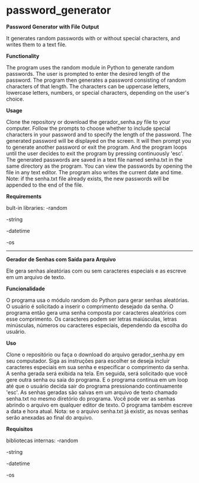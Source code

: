 # password_generator

**Password Generator with File Output**

It generates random passwords with or without special characters, and writes them to a text file.

**Functionality**

The program uses the random module in Python to generate random passwords. The user is prompted to enter the desired length of the password. The program then generates a password consisting of random characters of that length. The characters can be uppercase letters, lowercase letters, numbers, or special characters, depending on the user's choice.

**Usage**

Clone the repository or download the gerador_senha.py file to your computer.
Follow the prompts to choose whether to include special characters in your password and to specify the length of the password.
The generated password will be displayed on the screen.
It will then prompt you to generate another password or exit the program. And the program loops until the user decides to exit the program by pressing continuously 'esc'.
The generated passwords are saved in a text file named senha.txt in the same directory as the program. You can view the passwords by opening the file in any text editor.
The program also writes the current date and time.
Note: if the senha.txt file already exists, the new passwords will be appended to the end of the file.

**Requirements**

bult-in libraries:
-random

-string

-datetime

-os

------------------

**Gerador de Senhas com Saída para Arquivo**

Ele gera senhas aleatórias com ou sem caracteres especiais e as escreve em um arquivo de texto.

**Funcionalidade**

O programa usa o módulo random do Python para gerar senhas aleatórias. O usuário é solicitado a inserir o comprimento desejado da senha. O programa então gera uma senha composta por caracteres aleatórios com esse comprimento. Os caracteres podem ser letras maiúsculas, letras minúsculas, números ou caracteres especiais, dependendo da escolha do usuário.

**Uso**

Clone o repositório ou faça o download do arquivo gerador_senha.py em seu computador.
Siga as instruções para escolher se deseja incluir caracteres especiais em sua senha e especificar o comprimento da senha.
A senha gerada será exibida na tela.
Em seguida, será solicitado que você gere outra senha ou saia do programa. E o programa continua em um loop até que o usuário decida sair do programa pressionando continuamente 'esc'.
As senhas geradas são salvas em um arquivo de texto chamado senha.txt no mesmo diretório do programa. Você pode ver as senhas abrindo o arquivo em qualquer editor de texto.
O programa também escreve a data e hora atual.
Nota: se o arquivo senha.txt já existir, as novas senhas serão anexadas ao final do arquivo.

**Requisitos**

bibliotecas internas:
-random

-string

-datetime

-os
